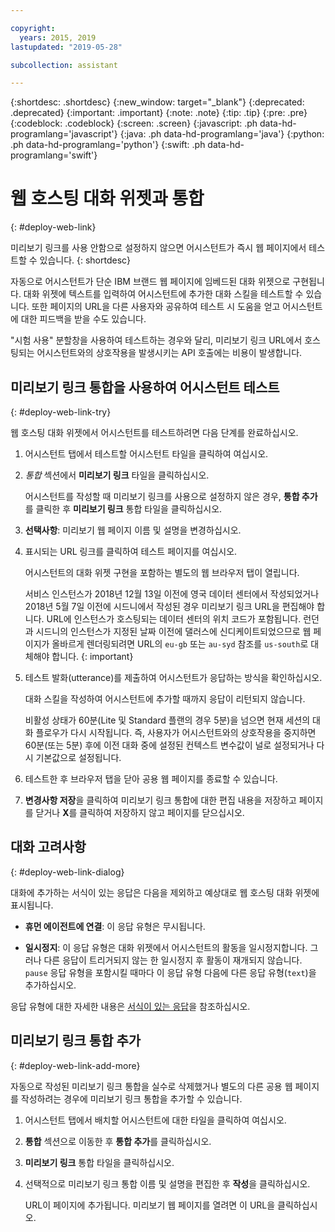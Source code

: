 ```yaml
---

copyright:
  years: 2015, 2019
lastupdated: "2019-05-28"

subcollection: assistant

---
```


{:shortdesc: .shortdesc}
{:new_window: target="_blank"}
{:deprecated: .deprecated}
{:important: .important}
{:note: .note}
{:tip: .tip}
{:pre: .pre}
{:codeblock: .codeblock}
{:screen: .screen}
{:javascript: .ph data-hd-programlang='javascript'}
{:java: .ph data-hd-programlang='java'}
{:python: .ph data-hd-programlang='python'}
{:swift: .ph data-hd-programlang='swift'}

# 웹 호스팅 대화 위젯과 통합
{: #deploy-web-link}

미리보기 링크를 사용 안함으로 설정하지 않으면 어시스턴트가 즉시 웹 페이지에서 테스트할 수 있습니다.
{: shortdesc}

자동으로 어시스턴트가 단순 IBM 브랜드 웹 페이지에 임베드된 대화 위젯으로 구현됩니다. 대화 위젯에 텍스트를 입력하여 어시스턴트에 추가한 대화 스킬을 테스트할 수 있습니다. 또한 페이지의 URL을 다른 사용자와 공유하여 테스트 시 도움을 얻고 어시스턴트에 대한 피드백을 받을 수도 있습니다.

"시험 사용" 분할창을 사용하여 테스트하는 경우와 달리, 미리보기 링크 URL에서 호스팅되는 어시스턴트와의 상호작용을 발생시키는 API 호출에는 비용이 발생합니다.

## 미리보기 링크 통합을 사용하여 어시스턴트 테스트
{: #deploy-web-link-try}

웹 호스팅 대화 위젯에서 어시스턴트를 테스트하려면 다음 단계를 완료하십시오.

1.  어시스턴트 탭에서 테스트할 어시스턴트 타일을 클릭하여 여십시오.

1.  *통합* 섹션에서 **미리보기 링크** 타일을 클릭하십시오.

    어시스턴트를 작성할 때 미리보기 링크를 사용으로 설정하지 않은 경우, **통합 추가**를 클릭한 후 **미리보기 링크** 통합 타일을 클릭하십시오.

1.  **선택사항**: 미리보기 웹 페이지 이름 및 설명을 변경하십시오.

1.  표시되는 URL 링크를 클릭하여 테스트 페이지를 여십시오.

    어시스턴트의 대화 위젯 구현을 포함하는 별도의 웹 브라우저 탭이 열립니다.

    서비스 인스턴스가 2018년 12월 13일 이전에 영국 데이터 센터에서 작성되었거나 2018년 5월 7일 이전에 시드니에서 작성된 경우 미리보기 링크 URL을 편집해야 합니다. URL에 인스턴스가 호스팅되는 데이터 센터의 위치 코드가 포함됩니다. 런던과 시드니의 인스턴스가 지정된 날짜 이전에 댈러스에 신디케이트되었으므로 웹 페이지가 올바르게 렌더링되려면 URL의 `eu-gb` 또는 `au-syd` 참조를 `us-south`로 대체해야 합니다.
    {: important}

1.  테스트 발화(utterance)를 제출하여 어시스턴트가 응답하는 방식을 확인하십시오.

    대화 스킬을 작성하여 어시스턴트에 추가할 때까지 응답이 리턴되지 않습니다.

    비활성 상태가 60분(Lite 및 Standard 플랜의 경우 5분)을 넘으면 현재 세션의 대화 플로우가 다시 시작됩니다. 즉, 사용자가 어시스턴트와의 상호작용을 중지하면 60분(또는 5분) 후에 이전 대화 중에 설정된 컨텍스트 변수값이 널로 설정되거나 다시 기본값으로 설정됩니다.

1.  테스트한 후 브라우저 탭을 닫아 공용 웹 페이지를 종료할 수 있습니다.

1.  **변경사항 저장**을 클릭하여 미리보기 링크 통합에 대한 편집 내용을 저장하고 페이지를 닫거나 **X**를 클릭하여 저장하지 않고 페이지를 닫으십시오.

## 대화 고려사항
{: #deploy-web-link-dialog}

대화에 추가하는 서식이 있는 응답은 다음을 제외하고 예상대로 웹 호스팅 대화 위젯에 표시됩니다.

- **휴먼 에이전트에 연결**: 이 응답 유형은 무시됩니다.

- **일시정지**: 이 응답 유형은 대화 위젯에서 어시스턴트의 활동을 일시정지합니다. 그러나 다른 응답이 트리거되지 않는 한 일시정지 후 활동이 재개되지 않습니다. `pause` 응답 유형을 포함시킬 때마다 이 응답 유형 다음에 다른 응답 유형(`text`)을 추가하십시오.

응답 유형에 대한 자세한 내용은 [서식이 있는 응답](/docs/services/assistant?topic=assistant-dialog-overview#dialog-overview-multimedia)을 참조하십시오.

## 미리보기 링크 통합 추가
{: #deploy-web-link-add-more}

자동으로 작성된 미리보기 링크 통합을 실수로 삭제했거나 별도의 다른 공용 웹 페이지를 작성하려는 경우에 미리보기 링크 통합을 추가할 수 있습니다.

1.  어시스턴트 탭에서 배치할 어시스턴트에 대한 타일을 클릭하여 여십시오.

1.  **통합** 섹션으로 이동한 후 **통합 추가**를 클릭하십시오.

1.  **미리보기 링크** 통합 타일을 클릭하십시오.

1.  선택적으로 미리보기 링크 통합 이름 및 설명을 편집한 후 **작성**을 클릭하십시오.

    URL이 페이지에 추가됩니다. 미리보기 웹 페이지를 열려면 이 URL을 클릭하십시오.
